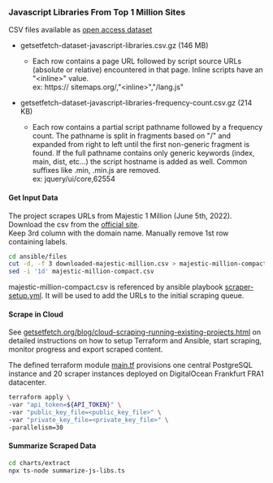 ### Javascript Libraries From Top 1 Million Sites

CSV files available as [open access dataset](https://zenodo.org/record/6617972)
- getsetfetch-dataset-javascript-libraries.csv.gz (146 MB)
    - Each row contains a page URL followed by script source URLs (absolute or relative) encountered in that page. Inline scripts have an \"\<inline>" value. \
    ex: https:// sitemaps.org/,"\<inline>","/lang.js"

- getsetfetch-dataset-javascript-libraries-frequency-count.csv.gz (214 KB) 
    - Each row contains a partial script pathname followed by a frequency count. 
    The pathname is split in fragments based on "/" and expanded from right to left until the first non-generic fragment is found. If the full pathname contains only generic keywords (index, main, dist, etc...) the script hostname is added as well. Common suffixes like .min, .min.js are removed. \
    ex: jquery/ui/core,62554


#### Get Input Data
The project scrapes URLs from Majestic 1 Million (June 5th, 2022). \
Download the csv from the [official site](https://majestic.com/reports/majestic-million). \
Keep 3rd column with the domain name. Manually remove 1st row containing labels.
```bash
cd ansible/files
cut -d, -f 3 downloaded-majestic-million.csv > majestic-million-compact.csv
sed -i '1d' majestic-million-compact.csv
```

majestic-million-compact.csv is referenced by ansible playbook [scraper-setup.yml](ansible/scraper-setup.yml). It will be used to add the URLs to the initial scraping queue.

#### Scrape in Cloud
See [getsetfetch.org/blog/cloud-scraping-running-existing-projects.html](https://getsetfetch.org/blog/cloud-scraping-running-existing-projects.html) on detailed instructions on how to setup Terraform and Ansible, start scraping, monitor progress and export scraped content.

The defined terraform module [main.tf](terraform/main.tf) provisions one central PostgreSQL instance and 20 scraper instances deployed on DigitalOcean Frankfurt FRA1 datacenter.

```bash
terraform apply \
-var "api_token=${API_TOKEN}" \
-var "public_key_file=<public_key_file>" \
-var "private_key_file=<private_key_file>" \
-parallelism=30
```

#### Summarize Scraped Data
```bash
cd charts/extract
npx ts-node summarize-js-libs.ts
```
